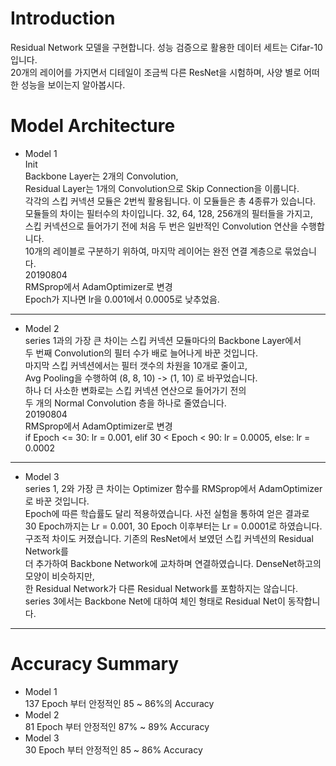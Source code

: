 # Introduction  
Residual Network 모델을 구현합니다. 성능 검증으로 활용한 데이터 세트는 Cifar-10 입니다.  
20개의 레이어를 가지면서 디테일이 조금씩 다른 ResNet을 시험하며, 사양 별로 어떠한 성능을 보이는지 알아봅시다.  
# Model Architecture  
- Model 1  
Init  
Backbone Layer는 2개의 Convolution,  
Residual Layer는 1개의 Convolution으로 Skip Connection을 이룹니다.  
각각의 스킵 커넥션 모듈은 2번씩 활용됩니다. 이 모듈들은 총 4종류가 있습니다.  
모듈들의 차이는 필터수의 차이입니다. 32, 64, 128, 256개의 필터들을 가지고,  
스킵 커넥션으로 들어가기 전에 처음 두 번은 일반적인 Convolution 연산을 수행합니다.  
10개의 레이블로 구분하기 위하여, 마지막 레이어는 완전 연결 계층으로 묶었습니다.  
20190804  
RMSprop에서 AdamOptimizer로 변경  
Epoch가 지나면 lr을 0.001에서 0.0005로 낮추었음.  
-------------------------------------------------------------------------------
- Model 2  
series 1과의 가장 큰 차이는 스킵 커넥션 모듈마다의 Backbone Layer에서  
두 번째 Convolution의 필터 수가 배로 늘어나게 바꾼 것입니다.  
마지막 스킵 커넥션에서는 필터 갯수의 차원을 10개로 줄이고,  
Avg Pooling을 수행하여 (8, 8, 10) -> (1, 10) 로 바꾸었습니다.  
하나 더 사소한 변화로는 스킵 커넥션 연산으로 들어가기 전의  
두 개의 Normal Convolution 층을 하나로 줄였습니다.  
20190804  
RMSprop에서 AdamOptimizer로 변경  
if Epoch <= 30: lr = 0.001, elif 30 < Epoch < 90: lr = 0.0005, else: lr = 0.0002  
-------------------------------------------------------------------------------
- Model 3  
series 1, 2와 가장 큰 차이는 Optimizer 함수를 RMSprop에서 AdamOptimizer로 바꾼 것입니다.  
Epoch에 따른 학습률도 달리 적용하였습니다. 사전 실험을 통하여 얻은 결과로  
30 Epoch까지는 Lr = 0.001, 30 Epoch 이후부터는 Lr = 0.0001로 하였습니다.  
구조적 차이도 커졌습니다. 기존의 ResNet에서 보였던 스킵 커넥션의 Residual Network를  
더 추가하여 Backbone Network에 교차하며 연결하였습니다. DenseNet하고의 모양이 비슷하지만,  
한 Residual Network가 다른 Residual Network를 포함하지는 않습니다.  
series 3에서는 Backbone Net에 대하여 체인 형태로 Residual Net이 동작합니다.  
-------------------------------------------------------------------------------
# Accuracy Summary  
- Model 1  
  137 Epoch 부터 안정적인 85 ~ 86%의 Accuracy  
- Model 2  
  81 Epoch 부터 안정적인 87% ~ 89% Accuracy  
- Model 3  
  30 Epoch 부터 안정적인 85 ~ 86% Accuracy  
